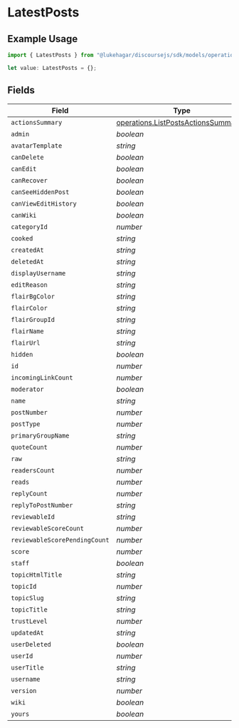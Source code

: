 # LatestPosts

## Example Usage

```typescript
import { LatestPosts } from "@lukehagar/discoursejs/sdk/models/operations";

let value: LatestPosts = {};
```

## Fields

| Field                                                                                             | Type                                                                                              | Required                                                                                          | Description                                                                                       |
| ------------------------------------------------------------------------------------------------- | ------------------------------------------------------------------------------------------------- | ------------------------------------------------------------------------------------------------- | ------------------------------------------------------------------------------------------------- |
| `actionsSummary`                                                                                  | [operations.ListPostsActionsSummary](../../../sdk/models/operations/listpostsactionssummary.md)[] | :heavy_minus_sign:                                                                                | N/A                                                                                               |
| `admin`                                                                                           | *boolean*                                                                                         | :heavy_minus_sign:                                                                                | N/A                                                                                               |
| `avatarTemplate`                                                                                  | *string*                                                                                          | :heavy_minus_sign:                                                                                | N/A                                                                                               |
| `canDelete`                                                                                       | *boolean*                                                                                         | :heavy_minus_sign:                                                                                | N/A                                                                                               |
| `canEdit`                                                                                         | *boolean*                                                                                         | :heavy_minus_sign:                                                                                | N/A                                                                                               |
| `canRecover`                                                                                      | *boolean*                                                                                         | :heavy_minus_sign:                                                                                | N/A                                                                                               |
| `canSeeHiddenPost`                                                                                | *boolean*                                                                                         | :heavy_minus_sign:                                                                                | N/A                                                                                               |
| `canViewEditHistory`                                                                              | *boolean*                                                                                         | :heavy_minus_sign:                                                                                | N/A                                                                                               |
| `canWiki`                                                                                         | *boolean*                                                                                         | :heavy_minus_sign:                                                                                | N/A                                                                                               |
| `categoryId`                                                                                      | *number*                                                                                          | :heavy_minus_sign:                                                                                | N/A                                                                                               |
| `cooked`                                                                                          | *string*                                                                                          | :heavy_minus_sign:                                                                                | N/A                                                                                               |
| `createdAt`                                                                                       | *string*                                                                                          | :heavy_minus_sign:                                                                                | N/A                                                                                               |
| `deletedAt`                                                                                       | *string*                                                                                          | :heavy_minus_sign:                                                                                | N/A                                                                                               |
| `displayUsername`                                                                                 | *string*                                                                                          | :heavy_minus_sign:                                                                                | N/A                                                                                               |
| `editReason`                                                                                      | *string*                                                                                          | :heavy_minus_sign:                                                                                | N/A                                                                                               |
| `flairBgColor`                                                                                    | *string*                                                                                          | :heavy_minus_sign:                                                                                | N/A                                                                                               |
| `flairColor`                                                                                      | *string*                                                                                          | :heavy_minus_sign:                                                                                | N/A                                                                                               |
| `flairGroupId`                                                                                    | *string*                                                                                          | :heavy_minus_sign:                                                                                | N/A                                                                                               |
| `flairName`                                                                                       | *string*                                                                                          | :heavy_minus_sign:                                                                                | N/A                                                                                               |
| `flairUrl`                                                                                        | *string*                                                                                          | :heavy_minus_sign:                                                                                | N/A                                                                                               |
| `hidden`                                                                                          | *boolean*                                                                                         | :heavy_minus_sign:                                                                                | N/A                                                                                               |
| `id`                                                                                              | *number*                                                                                          | :heavy_minus_sign:                                                                                | N/A                                                                                               |
| `incomingLinkCount`                                                                               | *number*                                                                                          | :heavy_minus_sign:                                                                                | N/A                                                                                               |
| `moderator`                                                                                       | *boolean*                                                                                         | :heavy_minus_sign:                                                                                | N/A                                                                                               |
| `name`                                                                                            | *string*                                                                                          | :heavy_minus_sign:                                                                                | N/A                                                                                               |
| `postNumber`                                                                                      | *number*                                                                                          | :heavy_minus_sign:                                                                                | N/A                                                                                               |
| `postType`                                                                                        | *number*                                                                                          | :heavy_minus_sign:                                                                                | N/A                                                                                               |
| `primaryGroupName`                                                                                | *string*                                                                                          | :heavy_minus_sign:                                                                                | N/A                                                                                               |
| `quoteCount`                                                                                      | *number*                                                                                          | :heavy_minus_sign:                                                                                | N/A                                                                                               |
| `raw`                                                                                             | *string*                                                                                          | :heavy_minus_sign:                                                                                | N/A                                                                                               |
| `readersCount`                                                                                    | *number*                                                                                          | :heavy_minus_sign:                                                                                | N/A                                                                                               |
| `reads`                                                                                           | *number*                                                                                          | :heavy_minus_sign:                                                                                | N/A                                                                                               |
| `replyCount`                                                                                      | *number*                                                                                          | :heavy_minus_sign:                                                                                | N/A                                                                                               |
| `replyToPostNumber`                                                                               | *string*                                                                                          | :heavy_minus_sign:                                                                                | N/A                                                                                               |
| `reviewableId`                                                                                    | *string*                                                                                          | :heavy_minus_sign:                                                                                | N/A                                                                                               |
| `reviewableScoreCount`                                                                            | *number*                                                                                          | :heavy_minus_sign:                                                                                | N/A                                                                                               |
| `reviewableScorePendingCount`                                                                     | *number*                                                                                          | :heavy_minus_sign:                                                                                | N/A                                                                                               |
| `score`                                                                                           | *number*                                                                                          | :heavy_minus_sign:                                                                                | N/A                                                                                               |
| `staff`                                                                                           | *boolean*                                                                                         | :heavy_minus_sign:                                                                                | N/A                                                                                               |
| `topicHtmlTitle`                                                                                  | *string*                                                                                          | :heavy_minus_sign:                                                                                | N/A                                                                                               |
| `topicId`                                                                                         | *number*                                                                                          | :heavy_minus_sign:                                                                                | N/A                                                                                               |
| `topicSlug`                                                                                       | *string*                                                                                          | :heavy_minus_sign:                                                                                | N/A                                                                                               |
| `topicTitle`                                                                                      | *string*                                                                                          | :heavy_minus_sign:                                                                                | N/A                                                                                               |
| `trustLevel`                                                                                      | *number*                                                                                          | :heavy_minus_sign:                                                                                | N/A                                                                                               |
| `updatedAt`                                                                                       | *string*                                                                                          | :heavy_minus_sign:                                                                                | N/A                                                                                               |
| `userDeleted`                                                                                     | *boolean*                                                                                         | :heavy_minus_sign:                                                                                | N/A                                                                                               |
| `userId`                                                                                          | *number*                                                                                          | :heavy_minus_sign:                                                                                | N/A                                                                                               |
| `userTitle`                                                                                       | *string*                                                                                          | :heavy_minus_sign:                                                                                | N/A                                                                                               |
| `username`                                                                                        | *string*                                                                                          | :heavy_minus_sign:                                                                                | N/A                                                                                               |
| `version`                                                                                         | *number*                                                                                          | :heavy_minus_sign:                                                                                | N/A                                                                                               |
| `wiki`                                                                                            | *boolean*                                                                                         | :heavy_minus_sign:                                                                                | N/A                                                                                               |
| `yours`                                                                                           | *boolean*                                                                                         | :heavy_minus_sign:                                                                                | N/A                                                                                               |